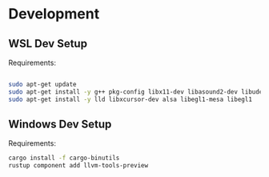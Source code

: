 # Development
## WSL Dev Setup
Requirements:
```bash

sudo apt-get update
sudo apt-get install -y g++ pkg-config libx11-dev libasound2-dev libudev-dev
sudo apt-get install -y lld libxcursor-dev alsa libegl1-mesa libegl1
```

## Windows Dev Setup
Requirements:
```bash
cargo install -f cargo-binutils
rustup component add llvm-tools-preview
```